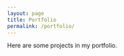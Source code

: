```yaml
---
layout: page
title: Portfolio
permalink: /portfolio/
---
```


Here are some projects in my portfolio.